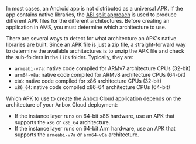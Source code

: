 In most cases, an Android app is not distributed as a universal APK. If the app contains native libraries, the [ABI split approach](https://developer.android.com/studio/build/configure-apk-splits) is used to produce different APK files for the different architectures. Before creating an application in AMS, you must determine which architecture to use.

There are several ways to detect for what architecture an APK's native libraries are built. Since an APK file is just a zip file, a straight-forward way to determine the available architectures is to unzip the APK file and check the sub-folders in the `libs` folder. Typically, they are:

- `armeabi-v7a`: native code compiled for ARMv7 architecture CPUs (32-bit)
- `arm64-v8a`: native code compiled for ARMv8 architecture CPUs (64-bit)
- `x86`: native code compiled for x86 architecture CPUs (32-bit)
- `x86_64`: native code compiled x86-64 architecture CPUs (64-bit)

Which APK to use to create the Anbox Cloud application depends on the architecture of your Anbox Cloud deployment:

- If the instance layer runs on 64-bit x86 hardware, use an APK that supports the `x86` or `x86_64` architecture.
- If the instance layer runs on 64-bit Arm hardware, use an APK that supports the `armeabi-v7a` or `arm64-v8a` architecture.
